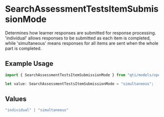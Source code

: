 # SearchAssessmentTestsItemSubmissionMode

Determines how learner responses are submitted for response processing. 'individual' allows responses to be submitted as each item is completed, while 'simultaneous' means responses for all items are sent when the whole part is completed.

## Example Usage

```typescript
import { SearchAssessmentTestsItemSubmissionMode } from "qti/models/operations";

let value: SearchAssessmentTestsItemSubmissionMode = "simultaneous";
```

## Values

```typescript
"individual" | "simultaneous"
```